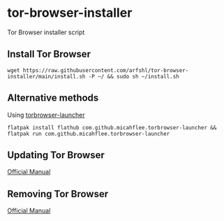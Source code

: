 # tor-browser-installer
Tor Browser installer script
## Install Tor Browser

    wget https://raw.githubusercontent.com/arfshl/tor-browser-installer/main/install.sh -P ~/ && sudo sh ~/install.sh
 
## Alternative methods
Using [torbrowser-launcher](https://github.com/micahflee/torbrowser-launcher)

    flatpak install flathub com.github.micahflee.torbrowser-launcher && flatpak run com.github.micahflee.torbrowser-launcher

## Updating Tor Browser
[Official Manual](https://tb-manual.torproject.org/updating)
## Removing Tor Browser
[Official Manual](https://tb-manual.torproject.org/uninstalling)
